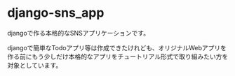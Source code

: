 # django-sns_app
djangoで作る本格的なSNSアプリケーションです。

djangoで簡単なTodoアプリ等は作成できたけれども、オリジナルWebアプリを作る前にもう少しだけ本格的なアプリをチュートリアル形式で取り組みたい方を対象としています。
